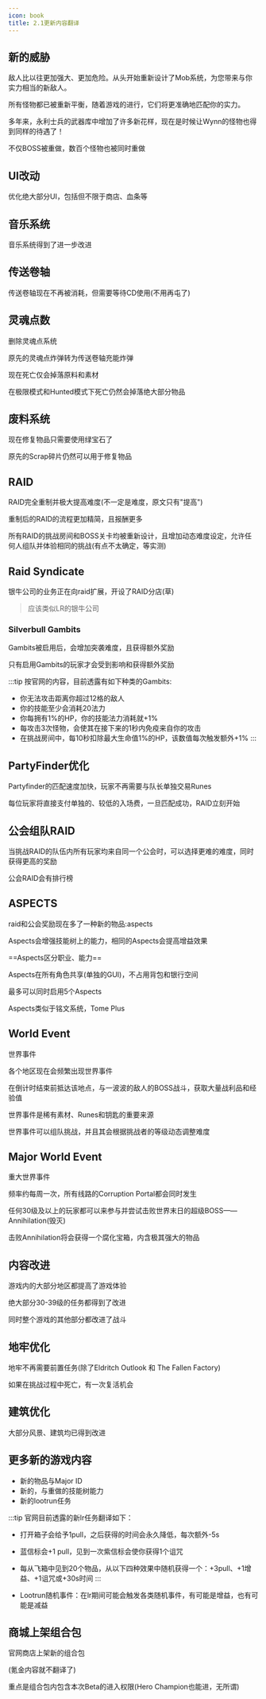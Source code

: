 ```yaml
---
icon: book
title: 2.1更新内容翻译
---
```


## 新的威胁


敌人比以往更加强大、更加危险。从头开始重新设计了Mob系统，为您带来与你实力相当的新敌人。

所有怪物都已被重新平衡，随着游戏的进行，它们将更准确地匹配你的实力。

多年来，永利士兵的武器库中增加了许多新花样，现在是时候让Wynn的怪物也得到同样的待遇了！

不仅BOSS被重做，数百个怪物也被同时重做

## UI改动


优化绝大部分UI，包括但不限于商店、血条等

## 音乐系统

音乐系统得到了进一步改进

## 传送卷轴

传送卷轴现在不再被消耗，但需要等待CD使用(不用再屯了)

## 灵魂点数

删除灵魂点系统

原先的灵魂点炸弹转为传送卷轴充能炸弹

现在死亡仅会掉落原料和素材

在极限模式和Hunted模式下死亡仍然会掉落绝大部分物品

## 废料系统

现在修复物品只需要使用绿宝石了

原先的Scrap碎片仍然可以用于修复物品

## RAID

RAID完全重制并极大提高难度(不一定是难度，原文只有"提高")

重制后的RAID的流程更加精简，且报酬更多

所有RAID的挑战房间和BOSS关卡均被重新设计，且增加动态难度设定，允许任何人组队并体验相同的挑战(有点不太确定，等实测)

## Raid Syndicate

银牛公司的业务正在向raid扩展，开设了RAID分店(草)

>应该类似LR的银牛公司

### Silverbull Gambits

Gambits被启用后，会增加突袭难度，且获得额外奖励

只有启用Gambits的玩家才会受到影响和获得额外奖励

:::tip
按官网的内容，目前透露有如下种类的Gambits:

+ 你无法攻击距离你超过12格的敌人
+ 你的技能至少会消耗20法力
+ 你每拥有1%的HP，你的技能法力消耗就+1%
+ 每攻击3次怪物，会使其在接下来的1秒内免疫来自你的攻击
+ 在挑战房间中，每10秒扣除最大生命值1%的HP，该数值每次触发额外+1%
:::

## PartyFinder优化

Partyfinder的匹配速度加快，玩家不再需要与队长单独交易Runes

每位玩家将直接支付单独的、较低的入场费，一旦匹配成功，RAID立刻开始

## 公会组队RAID

当挑战RAID的队伍内所有玩家均来自同一个公会时，可以选择更难的难度，同时获得更高的奖励

公会RAID会有排行榜

## ASPECTS

raid和公会奖励现在多了一种新的物品:aspects

Aspects会增强技能树上的能力，相同的Aspects会提高增益效果

==Aspects区分职业、能力==

Aspects在所有角色共享(单独的GUI)，不占用背包和银行空间

最多可以同时启用5个Aspects

Aspects类似于铭文系统，Tome Plus

## World Event

世界事件

各个地区现在会频繁出现世界事件

在倒计时结束前抵达该地点，与一波波的敌人的BOSS战斗，获取大量战利品和经验值

世界事件是稀有素材、Runes和钥匙的重要来源

世界事件可以组队挑战，并且其会根据挑战者的等级动态调整难度

## Major World Event

重大世界事件

频率约每周一次，所有线路的Corruption Portal都会同时发生

任何30级及以上的玩家都可以来参与并尝试击败世界末日的超级BOSS——Annihilation(毁灭)

击败Annihilation将会获得一个腐化宝箱，内含极其强大的物品

## 内容改进

游戏内的大部分地区都提高了游戏体验

绝大部分30-39级的任务都得到了改进

同时整个游戏的其他部分都改进了战斗

## 地牢优化

地牢不再需要前置任务(除了Eldritch Outlook 和 The Fallen Factory)

如果在挑战过程中死亡，有一次复活机会

## 建筑优化

大部分风景、建筑均已得到改进

## 更多新的游戏内容

+ 新的物品与Major ID
+ 新的，与重做的技能树能力
+ 新的lootrun任务

:::tip
官网目前透露的新lr任务翻译如下：

+ 打开箱子会给予1pull，之后获得的时间会永久降低，每次额外-5s
+ 蓝信标会+1 pull，见到一次紫信标会使你获得1个诅咒
+ 每从飞箱中见到20个物品，从以下四种效果中随机获得一个：+3pull、+1增益、+1诅咒或+30s时间
:::

+ Lootrun随机事件：在lr期间可能会触发各类随机事件，有可能是增益，也有可能是减益

## 商城上架组合包

官网商店上架新的组合包

(氪金内容就不翻译了)

重点是组合包内包含本次Beta的进入权限(Hero Champion也能进，无所谓)










